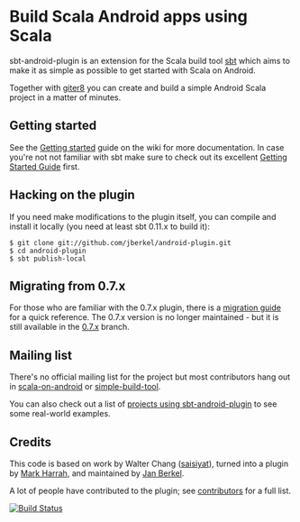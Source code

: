 # Build Scala Android apps using Scala

sbt-android-plugin is an extension for the Scala build tool [sbt][] which
aims to make it as simple as possible to get started with Scala on Android.

Together with [giter8][] you can create and build a simple Android Scala project in a
matter of minutes.

## Getting started

See the [Getting started][] guide on the wiki for more documentation. In case
you're not not familiar with sbt make sure to check out its excellent
[Getting Started Guide][sbt-getting-started] first.

## Hacking on the plugin

If you need make modifications to the plugin itself, you can compile
and install it locally (you need at least sbt 0.11.x to build it):

    $ git clone git://github.com/jberkel/android-plugin.git
    $ cd android-plugin
    $ sbt publish-local

## Migrating from 0.7.x

For those who are familiar with the 0.7.x plugin, there is a [migration guide][]
for a quick reference. The 0.7.x version is no longer maintained - but it is
still available in the [0.7.x][] branch.

## Mailing list

There's no official mailing list for the project but most contributors hang
out in [scala-on-android][] or [simple-build-tool][].

You can also check out a list of
[projects using sbt-android-plugin][] to see some real-world examples.

## Credits

This code is based on work by Walter Chang
([saisiyat](http://github.com/weihsiu/saisiyat/)), turned into a plugin by
[Mark Harrah](http://github.com/harrah), and maintained by
[Jan Berkel](https://github.com/jberkel).

A lot of people have contributed to the plugin; see [contributors][] for a full
list.

[![Build Status](https://secure.travis-ci.org/jberkel/android-plugin.png?branch=master)](http://travis-ci.org/jberkel/android-plugin)

[sbt]: https://github.com/harrah/xsbt/wiki
[scala-on-android]: http://groups.google.com/group/scala-on-android
[simple-build-tool]: http://groups.google.com/group/simple-build-tool
[0.7.x]: https://github.com/jberkel/android-plugin/tree/0.7.x
[migration guide]: https://github.com/jberkel/android-plugin/wiki/migration_guide
[contributors]: https://github.com/jberkel/android-plugin/wiki/Contributors
[homebrew]: https://github.com/mxcl/homebrew
[projects using sbt-android-plugin]: https://github.com/jberkel/android-plugin/wiki/Projects-using-sbt-android-plugin
[Getting started]: https://github.com/jberkel/android-plugin/wiki/getting-started
[giter8]: https://github.com/n8han/giter8
[sbt-getting-started]: https://github.com/harrah/xsbt/wiki/Getting-Started-Welcome
